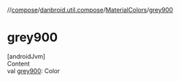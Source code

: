 //[compose](../../../index.md)/[danbroid.util.compose](../index.md)/[MaterialColors](index.md)/[grey900](grey900.md)



# grey900  
[androidJvm]  
Content  
val [grey900](grey900.md): Color  



